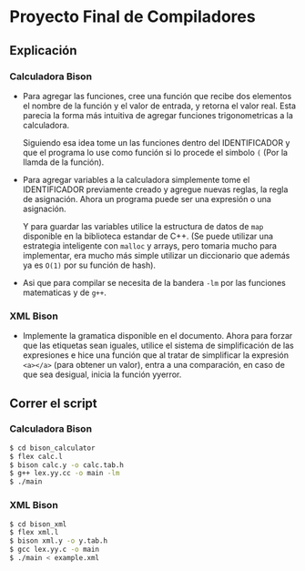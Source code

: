 # Proyecto Final de Compiladores

## Explicación

### Calculadora Bison

- Para agregar las funciones, cree una función que recibe dos elementos el nombre de la función y el valor de entrada, y retorna el valor real. Esta parecia la forma más intuitiva de agregar funciones trigonometricas a la calculadora.
  
  
  
  Siguiendo esa idea tome un las funciones dentro del IDENTIFICADOR y que el programa lo use como función si lo procede el simbolo `(` (Por la llamda de la función).
- Para agregar variables a la calculadora simplemente tome el IDENTIFICADOR previamente creado y agregue nuevas reglas, la regla de asignación. Ahora un programa puede ser una expresión o una asignación.
  
  Y para guardar las variables utilice la estructura de datos de `map` disponible en la biblioteca estandar de C++. (Se puede utilizar una estrategia inteligente con `malloc` y arrays, pero tomaria mucho para implementar, era mucho más simple utilizar un diccionario que además ya es `O(1)` por su función de hash).
- Asi que para compilar se necesita de la bandera `-lm` por las funciones matematicas y de `g++`.

### XML Bison

- Implemente la gramatica disponible en el documento. Ahora para forzar que las etiquetas sean iguales, utilice el sistema de simplificación de las expresiones e hice una función que al tratar de simplificar la expresión `<a></a>` (para obtener un valor), entra a una comparación, en caso de que sea desigual, inicia la función yyerror.

## Correr el script

### Calculadora Bison

```bash
$ cd bison_calculator
$ flex calc.l
$ bison calc.y -o calc.tab.h
$ g++ lex.yy.cc -o main -lm
$ ./main
```

### XML Bison

```bash
$ cd bison_xml
$ flex xml.l
$ bison xml.y -o y.tab.h
$ gcc lex.yy.c -o main
$ ./main < example.xml
```




